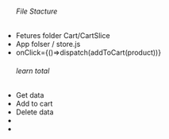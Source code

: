  
  <ul>
<h6> File Stacture </h6>
        <li>Fetures folder Cart/CartSlice  </li>
        <li> App folser / store.js </li>
        <li> onClick={()=>dispatch(addToCart(product))} </li>
       
 </ul>
 
 
 <ul>
<h6> learn total </h6>
        <li>Get data </li>
        <li>Add to cart </li>
        <li>Delete data </li>
        <li></li>
          <li></li>
          
 </ul>
